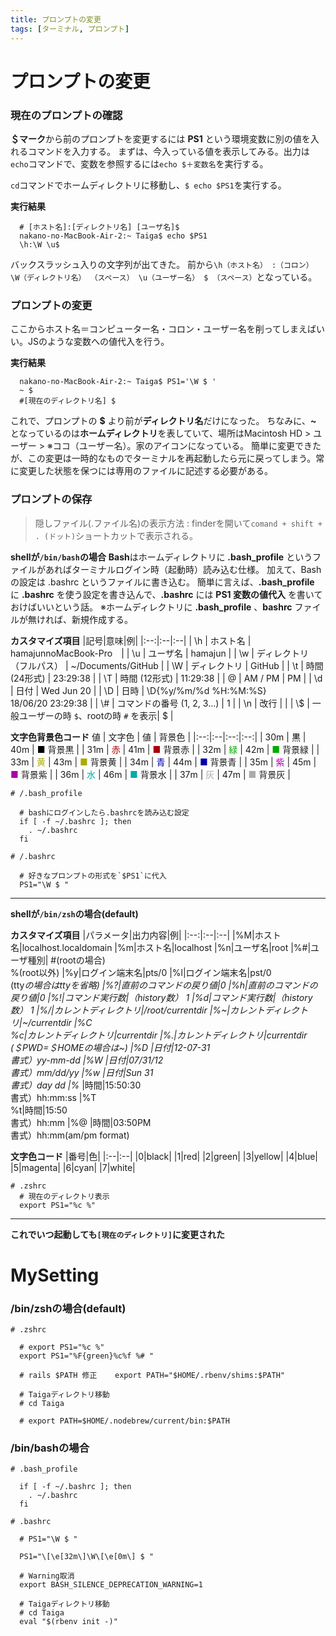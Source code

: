 ```yaml
---
title: プロンプトの変更
tags: [ターミナル, プロンプト]
---
```


# プロンプトの変更

  ### 現在のプロンプトの確認
  **＄マーク**から前のプロンプトを変更するには **PS1** という環境変数に別の値を入れるコマンドを入力する。
  まずは、今入っている値を表示してみる。出力は `echo`コマンドで、変数を参照するには`echo $＋変数名`を実行する。

  `cd`コマンドでホームディレクトリに移動し、`$ echo $PS1`を実行する。

  **実行結果**
  ```shell
    # [ホスト名]:[ディレクトリ名] [ユーザ名]$
    nakano-no-MacBook-Air-2:~ Taiga$ echo $PS1
    \h:\W \u$
  ```
  バックスラッシュ入りの文字列が出てきた。
  前から`\h（ホスト名） :（コロン） \W（ディレクトリ名） （スペース） \u（ユーザー名） $ （スペース）`となっている。

  ### プロンプトの変更
  ここからホスト名＝コンピューター名・コロン・ユーザー名を削ってしまえばいい。JSのような変数への値代入を行う。

  **実行結果**
  ```shell
    nakano-no-MacBook-Air-2:~ Taiga$ PS1='\W $ '
    ~ $
    #[現在のディレクトリ名] $
  ```
  これで、プロンプトの **$** より前が**ディレクトリ名**だけになった。
  ちなみに、**~** となっているのは**ホームディレクトリ**を表していて、場所はMacintosh HD > ユーザー > ※ココ（ユーザー名）。家のアイコンになっている。
  簡単に変更できたが、この変更は一時的なものでターミナルを再起動したら元に戻ってしまう。常に変更した状態を保つには専用のファイルに記述する必要がある。

  ### プロンプトの保存
  > 隠しファイル(.ファイル名)の表示方法 : finderを開いて`comand + shift + . (ドット)`ショートカットで表示される。

  **shellが`/bin/bash`の場合**
    **Bash**はホームディレクトリに **.bash_profile** というファイルがあればターミナルログイン時（起動時）読み込む仕様。
    加えて、Bashの設定は .bashrc というファイルに書き込む。
    簡単に言えば、**.bash_profile** に **.bashrc** を使う設定を書き込んで、**.bashrc** には **PS1 変数の値代入** を書いておけばいいという話。
    ※ホームディレクトリに **.bash_profile** 、**bashrc** ファイルが無ければ、新規作成する。

  **カスタマイズ項目**
  |記号|意味|例|
  |:--:|:--|:--|
  | \h | ホスト名 | hamajunnoMacBook-Pro　|
  | \u | ユーザ名 | hamajun |
  | \w | ディレクトリ（フルパス） | ~/Documents/GitHub |
  | \W | ディレクトリ | GitHub |
  | \t | 時間 (24形式) | 23:29:38 |
  | \T | 時間 (12形式) | 11:29:38 |
  | \@ | AM / PM | PM |
  | \d | 日付 | Wed Jun 20 |
  | \D | 日時 | \D{%y/%m/%d %H:%M:%S}<br/>18/06/20 23:29:38 |
  | \\# | コマンドの番号 (1, 2, 3...) | 1 |
  | \n | 改行 | |
  | \\\$ | 一般ユーザーの時 `$`、rootの時 `#` を表示| $ |

  **文字色背景色コード**
   値 | 文字色 | 値 | 背景色 |
  |:--:|:--|:--:|:--:|
  | 30m | <font color="#000000">黒</font> | 40m | <font color="#000000">■ </font>背景黒 |
  | 31m | <font color="#AA0000">赤</font> | 41m | <font color="#AA0000">■ </font>背景赤 |
  | 32m | <font color="#00AA00">緑</font> | 42m | <font color="#00AA00">■ </font>背景緑 |
  | 33m | <font color="#AAAA00">黄</font> | 43m | <font color="#AAAA00">■ </font>背景黄 |
  | 34m | <font color="#0000AA">青</font> | 44m | <font color="#0000AA">■ </font>背景青 |
  | 35m | <font color="#AA00AA">紫</font> | 45m | <font color="#AA00AA">■ </font>背景紫 |
  | 36m | <font color="#00AAAA">水</font> | 46m | <font color="#00AAAA">■ </font>背景水 |
  | 37m | <font color="#AAAAAA">灰</font> | 47m | <font color="#AAAAAA">■ </font>背景灰 |


  ```shell
  # /.bash_profile

    # bashにログインしたら.bashrcを読み込む設定
    if [ -f ~/.bashrc ]; then
      . ~/.bashrc
    fi
  ```

  ``` shell
  # /.bashrc

    # 好きなプロンプトの形式を`$PS1`に代入
    PS1="\W $ "
  ```

---

  **shellが`/bin/zsh`の場合(default)**

   **カスタマイズ項目**
  |パラメータ|出力内容|例|
  |:--:|:--|:--|
  |%M|ホスト名|localhost.localdomain
  |%m|ホスト名|localhost
  |%n|ユーザ名|root
  |%#|ユーザ種別| #(rootの場合)<br>%(root以外)
  |%y|ログイン端末名|pts/0
  |%l|ログイン端末名|pst/0<br>(tty*の場合はttyを省略)
  |%?|直前のコマンドの戻り値|0
  |%h|直前のコマンドの戻り値|0
  |%!|コマンド実行数|（history数）	1
  |%d|コマンド実行数|（history数）	1
  |%/|カレントディレクトリ|/root/currentdir
  |%~|カレントディレクトリ|~/currentdir
  |%C<br>%c|カレントディレクトリ|currentdir
  |%.|カレントディレクトリ|currentdir<br>(＄PWD=＄HOMEの場合は~)
  |%D	|日付|12-07-31<br>書式）yy-mm-dd
  |%W	|日付|07/31/12<br>書式）mm/dd/yy
  |%w	|日付|Sun 31<br>書式）day dd
  |%*	|時間|15:50:30<br>書式）hh:mm:ss
  |%T<br>%t|時間|15:50<br>書式）hh:mm
  |%@	|時間|03:50PM<br>書式）hh:mm(am/pm format)

  **文字色コード**
  |番号|色|
  |:--|:--|
  |0|black|
  |1|red|
  |2|green|
  |3|yellow|
  |4|blue|
  |5|magenta|
  |6|cyan|
  |7|white|


  ```shell
  # .zshrc
    # 現在のディレクトリ表示
    export PS1="%c %"
  ```

---

**これでいつ起動しても`[現在のディレクトリ]`に変更された**

# MySetting
### /bin/zshの場合(default)

  ```shell
  # .zshrc

    # export PS1="%c %"
    export PS1="%F{green}%c%f %# "

    # rails $PATH 修正    export PATH="$HOME/.rbenv/shims:$PATH"

    # Taigaディレクトリ移動
    # cd Taiga

    # export PATH=$HOME/.nodebrew/current/bin:$PATH
  ```

### /bin/bashの場合

  ```shell
  # .bash_profile

    if [ -f ~/.bashrc ]; then
      . ~/.bashrc
    fi
  ```

  ``` shell
  # .bashrc

    # PS1="\W $ "

    PS1="\[\e[32m\]\W\[\e[0m\] $ "

    # Warning取消
    export BASH_SILENCE_DEPRECATION_WARNING=1

    # Taigaディレクトリ移動
    # cd Taiga
    eval "$(rbenv init -)"
  ```
